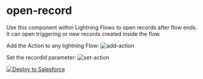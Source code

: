 # open-record

Use this component within Lightning Flows to open records after flow ends. It can open triggering or new records created inside the flow.

Add the Action to any lightning Flow:
![add-action](http://url/to/img.png)

Set the recordId parameter:
![set-action](http://url/to/img.png)

<a href="https://githubsfdeploy.herokuapp.com?owner=Nimacloud&repo=open-record&ref=master">
  <img alt="Deploy to Salesforce"
       src="https://raw.githubusercontent.com/afawcett/githubsfdeploy/master/deploy.png">
</a>
